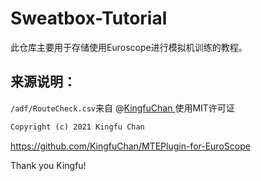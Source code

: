 # Sweatbox-Tutorial
此仓库主要用于存储使用Euroscope进行模拟机训练的教程。



## 来源说明：

`/adf/RouteCheck.csv`来自 @[KingfuChan ](https://github.com/KingfuChan)使用MIT许可证

```markdown
Copyright (c) 2021 Kingfu Chan
```

https://github.com/KingfuChan/MTEPlugin-for-EuroScope

Thank you Kingfu!
